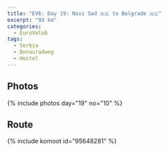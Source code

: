 ```yaml
---
title: "EV6: Day 19: Novi Sad 🇷🇸 to Belgrade 🇷🇸"
excerpt: "93 km"
categories:
  - EuroVelo6
tags:
  - Serbia
  - Donauradweg
  - Hostel
---
```




## Photos

{% include photos day="19" no="10" %}

## Route
{% include komoot id="95648281" %}
